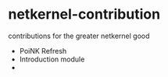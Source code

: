 netkernel-contribution
======================

contributions for the greater netkernel good


* PoiNK Refresh
* Introduction module
*
